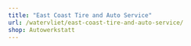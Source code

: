 ```yaml
---
title: "East Coast Tire and Auto Service"
url: /watervliet/east-coast-tire-and-auto-service/
shop: Autowerkstatt
---
```

